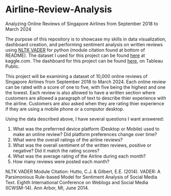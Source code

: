 # Airline-Review-Analysis
Analyzing Online Reviews of Singapore Airlines from September 2018 to March 2024

The purpose of this repository is to showcase my skills in data visualization, dashboard creation, and performing sentiment analysis on written reviews using [NLTK VADER](https://www.nltk.org/api/nltk.sentiment.vader.html) for python (module citation found at bottom of README). The dataset I used for this project can be found [here](https://www.kaggle.com/datasets/kanchana1990/singapore-airlines-reviews) at kaggle.com. The dashboard for this project can be found [here](https://public.tableau.com/app/profile/travis.wolf1141/viz/AirlineReviews_17187414963740/Dashboard1), on Tableau Public.

This project will be examining a dataset of 10,000 online reviews of Singapore Airlines from September 2018 to March 2024. Each online review can be rated with a score of one to five, with five being the highest and one the lowest. Each review is also allowed to have a written section where customers are allowed a paragraph of text to describe thier experience with the airline. Customers are also asked when they are rating thier experience if they are using a mobile phone or a computor desktop.

Using the data described above, I have several questions I want answered:
  1. What was the preferrred device platform (Desktop or Mobile) used to make an online review? Did platform preferences change over time?
  2. What were the overall ratings of the airline reviews?
  3. What was the overall sentiment of the written reviews, positive or negative? Did it match the rating scores?
  4. What was the average rating of the Airline during each month?
  5. How many reviews were posted each month?

NLTK VADER Module Citation:
Hutto, C.J. & Gilbert, E.E. (2014). VADER: A Parsimonious Rule-based Model for Sentiment Analysis of Social Media Text. Eighth International Conference on Weblogs and Social Media (ICWSM-14). Ann Arbor, MI, June 2014.
